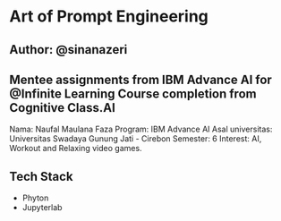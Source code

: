# Art of Prompt Engineering
## Author: @sinanazeri


Mentee assignments from IBM Advance AI for @Infinite Learning
Course completion from Cognitive Class.AI
---

Nama: Naufal Maulana Faza
Program: IBM Advance AI
Asal universitas: Universitas Swadaya Gunung Jati - Cirebon
Semester: 6
Interest: AI, Workout and Relaxing video games.

## Tech Stack
- Phyton
- Jupyterlab
